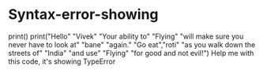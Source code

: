 # Syntax-error-showing
print() print("Hello" "Vivek" "Your ability to" "Flying" "will make sure you never have to look at" "bane" "again." "Go eat","roti" "as you walk down the streets of" "India" "and use" "Flying" "for good and not evil!") Help me with this code, it's showing TypeError
